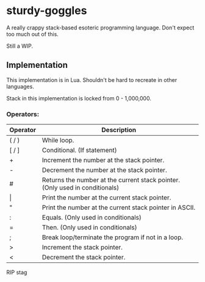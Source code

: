 # sturdy-goggles
A really crappy stack-based esoteric programming language. Don't expect too much out of this.

Still a WIP.

## Implementation
This implementation is in Lua. Shouldn't be hard to recreate in other languages.

Stack in this implementation is locked from 0 - 1,000,000.

### Operators:
| Operator | Description |
| -------- | ----------- |
| ( / )    | While loop.  |
| [ / ]    | Conditional. (If statement) |
| +        | Increment the number at the stack pointer. |
| -        | Decrement the number at the stack pointer. |
| #        | Returns the number at the current stack pointer. (Only used in conditionals)
| \|       | Print the number at the current stack pointer. |
| \"       | Print the number at the current stack pointer in ASCII. |
| :        | Equals. (Only used in conditionals) |
| =        | Then. (Only used in conditionals) |
| ;        | Break loop/terminate the program if not in a loop. |
| >        | Increment the stack pointer. |
| <        | Decrement the stack pointer. |

RIP stag
